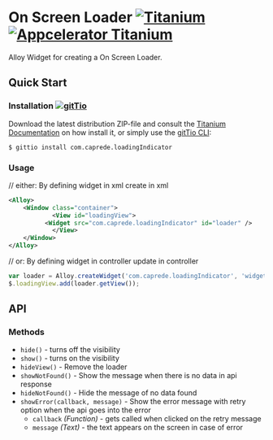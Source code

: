 # On Screen Loader [![Titanium](http://www-static.appcelerator.com/badges/titanium-git-badge-sq.png)](http://www.appcelerator.com/titanium/) [![Appcelerator Titanium](http://www-static.appcelerator.com/badges/alloy-git-badge-sq.png)](http://www.appcelerator.com/alloy/)

Alloy Widget for creating a On Screen Loader.


## Quick Start

### Installation [![gitTio](http://gitt.io/badge.png)](http://gitt.io/component/com.caprede.loadingIndicator)
Download the latest distribution ZIP-file and consult the [Titanium Documentation](http://docs.appcelerator.com/titanium/latest/#!/guide/Using_a_Module) on how install it, or simply use the [gitTio CLI](http://gitt.io/cli):

`$ gittio install com.caprede.loadingIndicator`

### Usage

// either: By defining widget in xml
create in xml
```xml
<Alloy>
	<Window class="container">
            <View id="loadingView">
		  <Widget src="com.caprede.loadingIndicator" id="loader" />
            </View>
	</Window>
</Alloy>
```

// or: By defining widget in controller
update in controller
```javascript
var loader = Alloy.createWidget('com.caprede.loadingIndicator', 'widget', {});
$.loadingView.add(loader.getView());
```

## API

### Methods
* `hide()` - turns off the visibility
* `show()` - turns on the visibility
* `hideView()` - Remove the loader
* `showNotFound()` - Show the message when there is no data in api response
* `hideNotFound()` - Hide the message of no data found
* `showError(callback, message)` - Show the error message with retry option when the api goes into the error
	* `callback` _(Function)_ - gets called when clicked on the retry message
  * `message` _(Text)_ - the text appears on the screen in case of error
